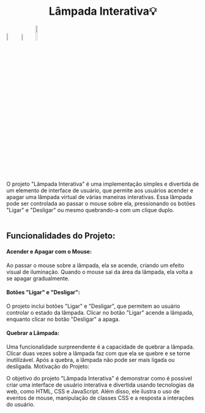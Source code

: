 <h1 align="center" style="font-weight: bold;">Lâmpada Interativa💡</h1>

<img src="https://img.shields.io/badge/HTML5-E34F26?style=for-the-badge&logo=html5&logoColor=white" width="7%"/> <img src="https://img.shields.io/badge/CSS3-1572B6?style=for-the-badge&logo=css3&logoColor=white" width="6.5%"/> <img src="https://img.shields.io/badge/JavaScript-F7DF1E?style=for-the-badge&logo=javascript&logoColor=black" width="10%"/>


O projeto "Lâmpada Interativa" é uma implementação simples e divertida de um elemento de interface de usuário, que permite aos usuários acender e apagar uma lâmpada virtual de várias maneiras interativas. Essa lâmpada pode ser controlada ao passar o mouse sobre ela, pressionando os botões "Ligar" e "Desligar" ou mesmo quebrando-a com um clique duplo.
<br>
<br>
<h2>Funcionalidades do Projeto:</h2>

<h4>Acender e Apagar com o Mouse:</h4>

Ao passar o mouse sobre a lâmpada, ela se acende, criando um efeito visual de iluminação.
Quando o mouse sai da área da lâmpada, ela volta a se apagar gradualmente.

<h4>Botões "Ligar" e "Desligar":</h4>

O projeto inclui botões "Ligar" e "Desligar", que permitem ao usuário controlar o estado da lâmpada.
Clicar no botão "Ligar" acende a lâmpada, enquanto clicar no botão "Desligar" a apaga.

<h4>Quebrar a Lâmpada:</h4>

Uma funcionalidade surpreendente é a capacidade de quebrar a lâmpada. Clicar duas vezes sobre a lâmpada faz com que ela se quebre e se torne inutilizável.
Após a quebra, a lâmpada não pode ser mais ligada ou desligada.
Motivação do Projeto:

O objetivo do projeto "Lâmpada Interativa" é demonstrar como é possível criar uma interface de usuário interativa e divertida usando tecnologias da web, como HTML, CSS e JavaScript. Além disso, ele ilustra o uso de eventos de mouse, manipulação de classes CSS e a resposta a interações do usuário.
